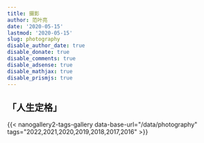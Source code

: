 ```yaml
---
title: 摄影
author: 范叶亮
date: '2020-05-15'
lastmod: '2020-05-15'
slug: photography
disable_author_date: true
disable_donate: true
disable_comments: true
disable_adsense: true
disable_mathjax: true
disable_prismjs: true
---
```


## 「人生定格」

{{< nanogallery2-tags-gallery data-base-url="/data/photography" tags="2022,2021,2020,2019,2018,2017,2016" >}}
